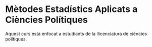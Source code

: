 # Mètodes Estadístics Aplicats a Ciències Polítiques

Aquest curs està enfocat a estudiants de la llicenciatura de ciències polítiques.
